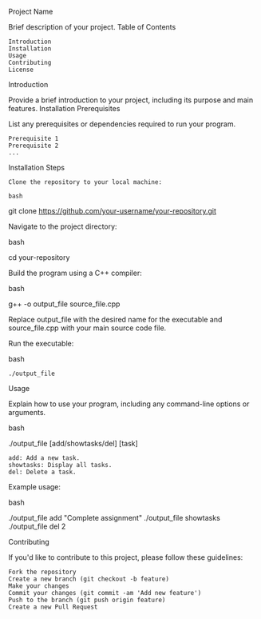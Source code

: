 Project Name

Brief description of your project.
Table of Contents

    Introduction
    Installation
    Usage
    Contributing
    License

Introduction

Provide a brief introduction to your project, including its purpose and main features.
Installation
Prerequisites

List any prerequisites or dependencies required to run your program.

    Prerequisite 1
    Prerequisite 2
    ...

Installation Steps

    Clone the repository to your local machine:

    bash

git clone https://github.com/your-username/your-repository.git

Navigate to the project directory:

bash

cd your-repository

Build the program using a C++ compiler:

bash

g++ -o output_file source_file.cpp

Replace output_file with the desired name for the executable and source_file.cpp with your main source code file.

Run the executable:

bash

    ./output_file

Usage

Explain how to use your program, including any command-line options or arguments.

bash

./output_file [add/showtasks/del] [task]

    add: Add a new task.
    showtasks: Display all tasks.
    del: Delete a task.

Example usage:

bash

./output_file add "Complete assignment"
./output_file showtasks
./output_file del 2

Contributing

If you'd like to contribute to this project, please follow these guidelines:

    Fork the repository
    Create a new branch (git checkout -b feature)
    Make your changes
    Commit your changes (git commit -am 'Add new feature')
    Push to the branch (git push origin feature)
    Create a new Pull Request
